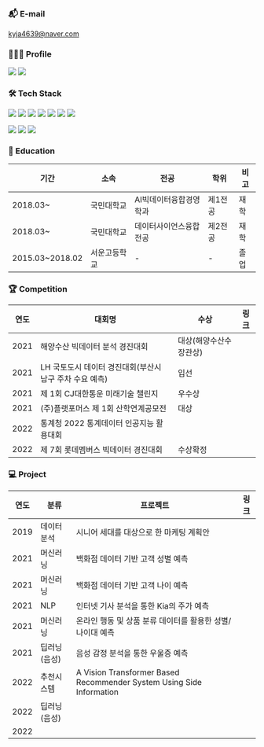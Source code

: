 ### 📬 E-mail
kyja4639@naver.com

### 🙍🏻‍♂️ Profile
 <a href="https://www.instagram.com/jin_kwonu/" target="_blank"><img src="https://img.shields.io/badge/Instagram-ff69b4?style=flat&logo=Instagram&logoColor=white"/></a>
 <a href="https://lacy-peony-73c.notion.site/Portfolio-638d15830f12441fa7d6b1349412a9a1" target="_blank"><img src="https://img.shields.io/badge/Notion-yellow?style=flat&logo=Notion&logoColor=white"/></a>

### 🛠 Tech Stack
<img src="https://img.shields.io/badge/Python-111111?style=flat&logo=Python&logoColor=white"/> <img src="https://img.shields.io/badge/Pytorch-111111?style=flat&logo=Pytorch&logoColor=white"/> <img src="https://img.shields.io/badge/SQL-111111?style=flat&logo=MySQL&logoColor=white"/> <img src="https://img.shields.io/badge/Excel-111111?style=flat&logo=MicrosoftExcel&logoColor=white"/> <img src="https://img.shields.io/badge/Github-111111?style=flat&logo=Github&logoColor=white"/> <img src="https://img.shields.io/badge/Git-111111?style=flat&logo=Git&logoColor=white"/> <img src="https://img.shields.io/badge/Slack-111111?style=flat&logo=Slack&logoColor=white"/>

<img src="https://img.shields.io/badge/Window-222222?style=flat&logo=Windows&logoColor=white"/> <img src="https://img.shields.io/badge/Mac-222222?style=flat&logo=Macos&logoColor=white"/> <img src="https://img.shields.io/badge/Linux-222222?style=flat&logo=Linux&logoColor=white"/>

### 📝 Education
|기간|소속|전공|학위|비고|
|-|-|-|-|-|
|2018.03~|국민대학교|AI빅데이터융합경영학과|제1전공|재학|
|2018.03~|국민대학교|데이터사이언스융합전공|제2전공|재학|
|2015.03~2018.02|서운고등학교|-|-|졸업|

### 🏆 Competition
|연도|대회명|수상|링크|
|-|-|-|-|
|2021|해양수산 빅데이터 분석 경진대회|대상(해양수산수장관상)||
|2021|LH 국토도시 데이터 경진대회(부산시 남구 주차 수요 예측)|입선||
|2021|제 1회 CJ대한통운 미래기술 챌린지|우수상||
|2021|(주)플랫포머스 제 1회 산학연계공모전|대상||
|2022|통계청 2022 통계데이터 인공지능 활용대회|||
|2022|제 7회 롯데멤버스 빅데이터 경진대회|수상확정||

### 💻 Project
|연도|분류|프로젝트|링크|
|-|-|-|-|
|2019|데이터분석|시니어 세대를 대상으로 한 마케팅 계획안||
|2021|머신러닝|백화점 데이터 기반 고객 성별 예측||
|2021|머신러닝|백화점 데이터 기반 고객 나이 예측||
|2021|NLP|인터넷 기사 분석을 통한 Kia의 주가 예측||
|2021|머신러닝|온라인 행동 및 상품 분류 데이터를 활용한 성별/나이대 예측||
|2021|딥러닝(음성)|음성 감정 분석을 통한 우울증 예측||
|2022|추천시스템|A Vision Transformer Based Recommender System Using Side Information||
|2022|딥러닝(음성)|||
|2022||||
